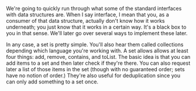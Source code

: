 We're going to quickly run through what some of the standard interfaces with data structures are. When I say interface, I mean that you, as a consumer of that data structure, actually don't know how it works underneath; you just know that it works in a certain way. It's a black box to you in that sense. We'll later go over several ways to implement these later.

In any case, a set is pretty simple. You'll also hear them called collections depending which language you're working with. A set allows allows at least four things: add, remove, contains, and toList. The basic idea is that you can add items to a set and then later check if they're there. You can also request later a list of those items in the set (though with no guaranteed order; sets have no notion of order.) They're also useful for deduplication since you can only add something to a set once.
